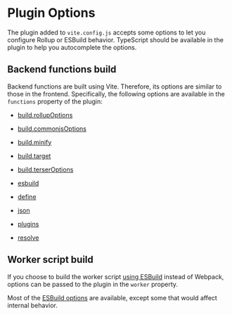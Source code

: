 # Plugin Options

The plugin added to `vite.config.js` accepts some options to let you configure Rollup or ESBuild behavior. TypeScript should be available in the plugin to help you autocomplete the options.

## Backend functions build

Backend functions are built using Vite. Therefore, its options are similar to those in the frontend.
Specifically, the following options are available in the `functions` property of the plugin:

- [build.rollupOptions](https://vitejs.dev/config/#build-rollupoptions)

- [build.commonjsOptions](https://vitejs.dev/config/#build-commonjsoptions)

- [build.minify](https://vitejs.dev/config/#build-minify)

- [build.target](https://vitejs.dev/config/#build-target)

- [build.terserOptions](https://vitejs.dev/config/#build-terseroptions)

- [esbuild](https://vitejs.dev/config/#esbuild)

- [define](https://vitejs.dev/config/#define)

- [json](https://vitejs.dev/config/#json-namedexports)

- [plugins](https://vitejs.dev/config/#plugins)

- [resolve](https://vitejs.dev/config/#resolve-alias)

## Worker script build

If you choose to build the worker script [using ESBuild](./usage#esbuild) instead of Webpack, options can be passed to the plugin in the `worker` property.

Most of the [ESBuild options](https://esbuild.github.io/api/#simple-options) are available, except some that would affect internal behavior.
